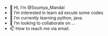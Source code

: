 - 👋 Hi, I’m @Soumya_Mandal
- 👀 I’m interested in learn ad excute some codes
- 🌱 I’m currently learning python, java.
- 💞️ I’m looking to collaborate on ...
- 📫 How to reach me via email.

<!---
Soumyalpha/Soumyalpha is a ✨ special ✨ repository because its `README.md` (this file) appears on your GitHub profile.
You can click the Preview link to take a look at your changes.
--->
